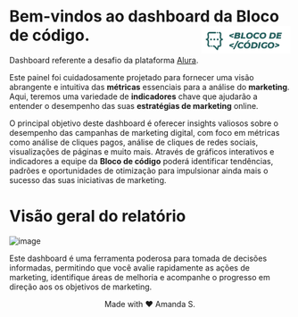 # Bem-vindos ao dashboard da Bloco de código.                                                                              <img src="logo-bloco-de-codigo.png" alt="Logo da bloco de código" height="50" align="right">

Dashboard referente a desafio da plataforma [Alura](https://www.alura.com.br/).                                                             

Este painel foi cuidadosamente projetado para fornecer uma visão abrangente e intuitiva das **métricas** essenciais para a análise do **marketing**.
Aqui, teremos uma variedade de **indicadores** chave que ajudarão a entender o desempenho das suas **estratégias de marketing** online.

O principal objetivo deste dashboard é oferecer insights valiosos sobre o desempenho das campanhas de marketing digital, com foco em métricas como análise de cliques pagos, análise de cliques de redes sociais, visualizações de páginas e muito mais. 
Através de gráficos interativos e indicadores a equipe da **Bloco de código** poderá identificar tendências, padrões e oportunidades de otimização para impulsionar ainda mais o sucesso das suas iniciativas de marketing.

# Visão geral do relatório 

![image](https://github.com/amandathelink/Dashboard-Marketing-/assets/78056575/42e68863-7169-44bc-91d0-010f33e7ec1b)

Este dashboard é uma ferramenta poderosa para tomada de decisões informadas, permitindo que você avalie rapidamente as ações de marketing, identifique áreas de melhoria e acompanhe o progresso em direção aos os objetivos de marketing. 


<p align="center"> 
  Made with ❤️
   Amanda S.
</p>


